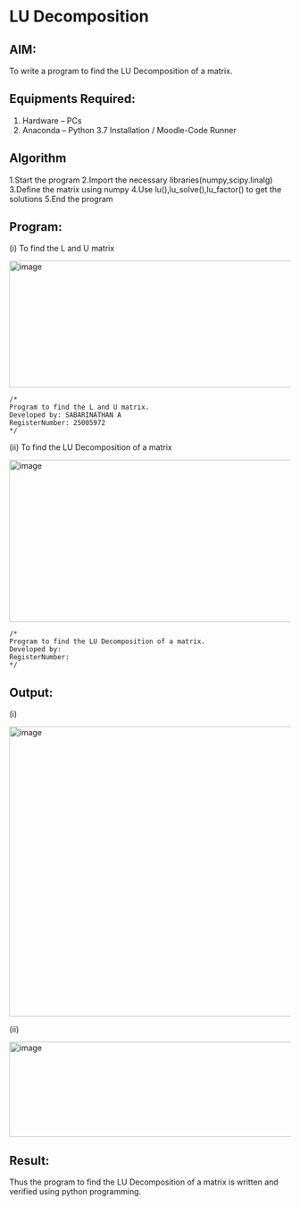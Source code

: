 # LU Decomposition 

## AIM:
To write a program to find the LU Decomposition of a matrix.

## Equipments Required:
1. Hardware – PCs
2. Anaconda – Python 3.7 Installation / Moodle-Code Runner

## Algorithm
1.Start the program 
2.Import the necessary libraries(numpy,scipy.linalg) 
3.Define the matrix using numpy 
4.Use lu(),lu_solve(),lu_factor() to get the solutions 
5.End the program

## Program:
(i) To find the L and U matrix

<img width="637" height="227" alt="image" src="https://github.com/user-attachments/assets/96c76e82-d663-42e9-a8bb-6012f55cbcf6" />

```
/*
Program to find the L and U matrix.
Developed by: SABARINATHAN A
RegisterNumber: 25005972
*/
```
(ii) To find the LU Decomposition of a matrix

<img width="561" height="290" alt="image" src="https://github.com/user-attachments/assets/79d04b57-b4de-493b-bf46-5a75aaa173ee" />

```
/*
Program to find the LU Decomposition of a matrix.
Developed by: 
RegisterNumber: 
*/
```

## Output:
(i)

<img width="1194" height="519" alt="image" src="https://github.com/user-attachments/assets/4c92bd06-b125-455e-a117-859551ebace6" />

(ii)

<img width="850" height="170" alt="image" src="https://github.com/user-attachments/assets/41d6c419-4575-4aea-a410-2097efb78842" />


## Result:
Thus the program to find the LU Decomposition of a matrix is written and verified using python programming.

